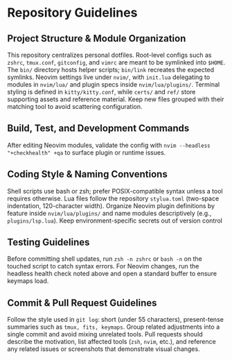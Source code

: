 # Repository Guidelines

## Project Structure & Module Organization
This repository centralizes personal dotfiles. Root-level configs such as `zshrc`, `tmux.conf`, `gitconfig`, and `vimrc` are meant to be symlinked into `$HOME`. The `bin/` directory hosts helper scripts; `bin/link` recreates the expected symlinks. Neovim settings live under `nvim/`, with `init.lua` delegating to modules in `nvim/lua/` and plugin specs inside `nvim/lua/plugins/`. Terminal styling is defined in `kitty/kitty.conf`, while `certs/` and `ref/` store supporting assets and reference material. Keep new files grouped with their matching tool to avoid scattering configuration.

## Build, Test, and Development Commands
After editing Neovim modules, validate the config with `nvim --headless "+checkhealth" +qa` to surface plugin or runtime issues.

## Coding Style & Naming Conventions
Shell scripts use bash or zsh; prefer POSIX-compatible syntax unless a tool requires otherwise. Lua files follow the repository `stylua.toml` (two-space indentation, 120-character width). Organize Neovim plugin definitions by feature inside `nvim/lua/plugins/` and name modules descriptively (e.g., `plugins/lsp.lua`). Keep environment-specific secrets out of version control

## Testing Guidelines
Before committing shell updates, run `zsh -n zshrc` or `bash -n` on the touched script to catch syntax errors. For Neovim changes, run the headless health check noted above and open a standard buffer to ensure keymaps load.

## Commit & Pull Request Guidelines
Follow the style used in `git log`: short (under 55 characters), present-tense summaries such as `tmux, fits, keymaps`. Group related adjustments into a single commit and avoid mixing unrelated tools. Pull requests should describe the motivation, list affected tools (`zsh`, `nvim`, etc.), and reference any related issues or screenshots that demonstrate visual changes.
